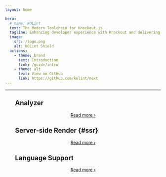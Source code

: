 ```yaml
---
layout: home

hero:
  # name: KOLint
  text: The Modern Toolchain for Knockout.js
  tagline: Enhancing developer experience with Knockout and delivering essential modern tools.
  image:
    src: /logo.png
    alt: KOLint Shield
  actions:
    - theme: brand
      text: Introduction
      link: /guide/intro
    - theme: alt
      text: View on GitHub
      link: https://github.com/kolint/next
---
```


<style>
:root {
  /* from rollupjs.org */
	--vp-home-hero-image-background-image: linear-gradient(
		-45deg,
		hsl(0 100% 60% / 80%),
		hsl(15 100% 60% / 80%) 40%,
		hsl(23 96% 62% / 80%) 45%,
		hsl(0 100% 60% / 80%) 60%,
		hsl(358 58% 47% / 80%)
	);
	--vp-home-hero-image-filter: blur(40px) opacity(0.5);
}

@media (min-width: 640px) {
  :root {
    --vp-home-hero-image-filter: blur(56px) opacity(0.5);
  }
}

@media (min-width: 960px) {
  :root {
    --vp-home-hero-image-filter: blur(68px) opacity(0.5);
  }
}

.image-src {
  scale: 0.8;
  transform-origin: top left;
}

.index-content {
  max-width: 900px;
  margin: 0 auto;
  padding: 0 32px;
}

.index-content h2:first-child {
  border: none;
}

</style>

<hr />

<div class="index-content">

## Analyzer

<!-- @include: @/parts/packages/analyzer/description.md -->

<div align="center">

[Read more ›](/analyzer/intro)

</div>

<!-- @include: @/parts/features/analyzer/vp-example.md -->

## Server-side Render {#ssr}

<!-- @include: @/parts/packages/ssr/description.md -->

<div align="center">

[Read more ›](/ssr/intro)

</div>

<!-- @include: @/parts/features/ssr/vp-example.md -->

## Language Support

<!-- @include: @/parts/packages/language-support/description.md -->

<div align="center">

[Read more ›](/ssr/intro)

</div>

</div>

<!-- @include: @/parts/reference.md -->
